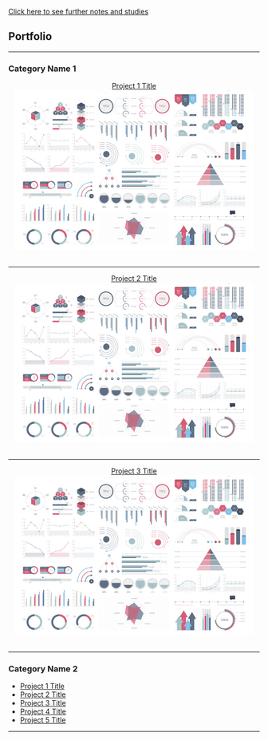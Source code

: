 <a href="studies">Click here to see further notes and studies</a>

## Portfolio

---

### Category Name 1 

<div style="text-align: center;">
    <a href="sample_page" style="font size: 20px; text-align: center;">Project 1 Title</a><br>
</div>
<div style="text-align: center;">
<img src="images/dummy_thumbnail.jpg?raw=true"/><br><br>
</div>

---
<div style="text-align: center;">
    <a href="sample_page" style="font size: 20px; text-align: center;">Project 2 Title</a><br>
</div>
<div style="text-align: center;">
<img src="images/dummy_thumbnail.jpg?raw=true"/><br><br>
</div>

---
<div style="text-align: center;">
    <a href="sample_page" style="font size: 20px; text-align: center;">Project 3 Title</a><br>
</div>
<div style="text-align: center;">
<img src="images/dummy_thumbnail.jpg?raw=true"/><br><br>
</div>

---

### Category Name 2

- [Project 1 Title](http://example.com/)
- [Project 2 Title](http://example.com/)
- [Project 3 Title](http://example.com/)
- [Project 4 Title](http://example.com/)
- [Project 5 Title](http://example.com/)

---






